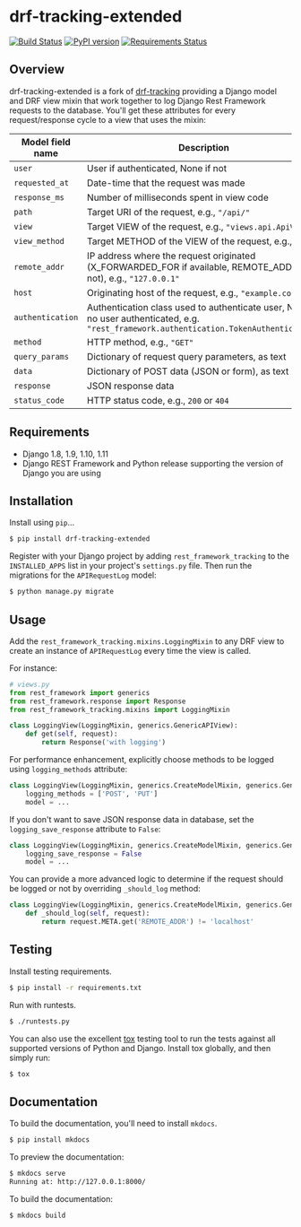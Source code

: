 # drf-tracking-extended

[![Build Status](https://travis-ci.org/frankie567/drf-tracking.svg?branch=drf-tracking-extended)](https://travis-ci.org/frankie567/drf-tracking)
[![PyPI version](https://badge.fury.io/py/drf-tracking-extended.svg)](https://badge.fury.io/py/drf-tracking-extended)
[![Requirements Status](https://requires.io/github/frankie567/drf-tracking/requirements.svg?branch=drf-tracking-extended)](https://requires.io/github/frankie567/drf-tracking/requirements/?branch=drf-tracking-extended)

## Overview

drf-tracking-extended is a fork of [drf-tracking](https://github.com/aschn/drf-tracking) providing a Django model and DRF view mixin that work together to log Django Rest Framework requests to the database. You'll get these attributes for every request/response cycle to a view that uses the mixin:

 Model field name | Description | Model field type
------------------|-------------|-----------------
`user` | User if authenticated, None if not | Foreign Key
`requested_at` | Date-time that the request was made | DateTimeField
`response_ms` | Number of milliseconds spent in view code | PositiveIntegerField
`path` | Target URI of the request, e.g., `"/api/"` | CharField
`view` | Target VIEW of the request, e.g., `"views.api.ApiView"` | CharField
`view_method` | Target METHOD of the VIEW of the request, e.g., `"get"` | CharField
`remote_addr` | IP address where the request originated (X_FORWARDED_FOR if available, REMOTE_ADDR if not), e.g., `"127.0.0.1"` | GenericIPAddressField
`host` | Originating host of the request, e.g., `"example.com"` | URLField
`authentication` | Authentication class used to authenticate user, None if no user authenticated, e.g. `"rest_framework.authentication.TokenAuthentication"` | CharField
`method` | HTTP method, e.g., `"GET"` | CharField
`query_params` | Dictionary of request query parameters, as text | TextField
`data` | Dictionary of POST data (JSON or form), as text | TextField
`response` | JSON response data | TextField
`status_code` | HTTP status code, e.g., `200` or `404` | PositiveIntegerField


## Requirements

* Django 1.8, 1.9, 1.10, 1.11
* Django REST Framework and Python release supporting the version of Django you are using

## Installation

Install using `pip`...

```bash
$ pip install drf-tracking-extended
```

Register with your Django project by adding `rest_framework_tracking`
to the `INSTALLED_APPS` list in your project's `settings.py` file.
Then run the migrations for the `APIRequestLog` model:

```bash
$ python manage.py migrate
```

## Usage

Add the `rest_framework_tracking.mixins.LoggingMixin` to any DRF view
to create an instance of `APIRequestLog` every time the view is called.

For instance:
```python
# views.py
from rest_framework import generics
from rest_framework.response import Response
from rest_framework_tracking.mixins import LoggingMixin

class LoggingView(LoggingMixin, generics.GenericAPIView):
    def get(self, request):
        return Response('with logging')
```

For performance enhancement, explicitly choose methods to be logged using `logging_methods` attribute:
```python
class LoggingView(LoggingMixin, generics.CreateModelMixin, generics.GenericAPIView):
    logging_methods = ['POST', 'PUT']
    model = ...
```

If you don't want to save JSON response data in database, set the `logging_save_response` attribute to `False`:
```python
class LoggingView(LoggingMixin, generics.CreateModelMixin, generics.GenericAPIView):
    logging_save_response = False
    model = ...
```

You can provide a more advanced logic to determine if the request should be logged or not by overriding `_should_log` method:
```python
class LoggingView(LoggingMixin, generics.CreateModelMixin, generics.GenericAPIView):
    def _should_log(self, request):
        return request.META.get('REMOTE_ADDR') != 'localhost'
```

## Testing

Install testing requirements.

```bash
$ pip install -r requirements.txt
```

Run with runtests.

```bash
$ ./runtests.py
```

You can also use the excellent [tox](http://tox.readthedocs.org/en/latest/) testing tool to run the tests against all supported versions of Python and Django. Install tox globally, and then simply run:

```bash
$ tox
```

## Documentation

To build the documentation, you'll need to install `mkdocs`.

```bash
$ pip install mkdocs
```

To preview the documentation:

```bash
$ mkdocs serve
Running at: http://127.0.0.1:8000/
```

To build the documentation:

```bash
$ mkdocs build
```
